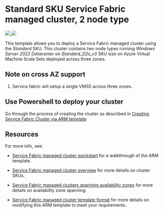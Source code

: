 # Standard SKU Service Fabric managed cluster, 2 node type

<a href="https://portal.azure.com/#create/Microsoft.Template/uri/https%3A%2F%2Fraw.githubusercontent.com%2FAzure-Samples%2Fservice-fabric-cluster-templates%2Fmaster%2FSF-Managed-Standard-SKU-2-NT-CrossAZ%2Fazuredeploy.json" target="_blank">
    <img src="http://azuredeploy.net/deploybutton.png"/>
</a>
<a href="http://armviz.io/#/?load=https%3A%2F%2Fraw.githubusercontent.com%2FAzure-Samples%2Fservice-fabric-cluster-templates%2Fmaster%2FSF-Managed-Standard-SKU-2-NT-CrossAZ%2Fazuredeploy.json" target="_blank">
    <img src="http://armviz.io/visualizebutton.png"/>
</a>

This template allows you to deploy a Service Fabric managed cluster using the *Standard* SKU. This cluster contains two node types running *Windows Server 2022 Datacenter* on *Standard_D2s_v3* SKU size on Azure Virtual Machine Scale Sets deployed across three zones.

## Note on cross AZ support
1. Service fabric will setup a single VMSS across three zones.

## Use Powershell to deploy your cluster

Go through the process of creating the cluster as described in [Creating Service Fabric Cluster via ARM template](https://docs.microsoft.com/azure/service-fabric/service-fabric-cluster-creation-via-arm)

## Resources

For more info, see:

- [Service Fabric managed cluster quickstart](https://docs.microsoft.com/azure/service-fabric/quickstart-managed-cluster-template) for a walkthrough of the ARM template.

- [Service Fabric managed cluster overview](https://docs.microsoft.com/azure/service-fabric/overview-managed-cluster) for more details on cluster SKUs.

- [Service Fabric managed clusters spanning availability zones](https://docs.microsoft.com/azure/service-fabric/how-to-managed-cluster-availability-zones) for more details on availability zone spanning.

- [Service Fabric managed cluster template format](https://docs.microsoft.com/azure/templates/microsoft.servicefabric/2021-05-01/managedclusters) for more details on modifying this ARM template to meet your requirements.

